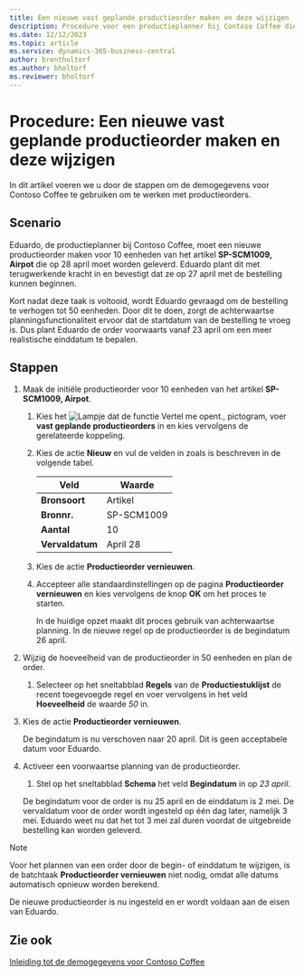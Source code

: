 ```yaml
---
title: Een nieuwe vast geplande productieorder maken en deze wijzigen
description: Procedure voor een productieplanner bij Contoso Coffee die een vast geplande productieorder wil maken en deze vervolgens wil wijzigen.
ms.date: 12/12/2023
ms.topic: article
ms.service: dynamics-365-business-central
author: brentholtorf
ms.author: bholtorf
ms.reviewer: bholtorf
---
```


# <a name="walkthrough-create-a-firm-planned-production-order-and-change-it"></a>Procedure: Een nieuwe vast geplande productieorder maken en deze wijzigen

In dit artikel voeren we u door de stappen om de demogegevens voor Contoso Coffee te gebruiken om te werken met productieorders.  

## <a name="scenario"></a>Scenario

Eduardo, de productieplanner bij Contoso Coffee, moet een nieuwe productieorder maken voor 10 eenheden van het artikel **SP-SCM1009, Airpot** die op 28 april moet worden geleverd. Eduardo plant dit met terugwerkende kracht in en bevestigt dat ze op 27 april met de bestelling kunnen beginnen.  

Kort nadat deze taak is voltooid, wordt Eduardo gevraagd om de bestelling te verhogen tot 50 eenheden. Door dit te doen, zorgt de achterwaartse planningsfunctionaliteit ervoor dat de startdatum van de bestelling te vroeg is. Dus plant Eduardo de order voorwaarts vanaf 23 april om een meer realistische einddatum te bepalen.  

## <a name="steps"></a>Stappen

1. Maak de initiële productieorder voor 10 eenheden van het artikel **SP-SCM1009, Airpot**.

    1. Kies het ![Lampje dat de functie Vertel me opent.](../../media/ui-search/search_small.png "Vertel me wat u wilt doen"), pictogram, voer **vast geplande productieorders** in en kies vervolgens de gerelateerde koppeling.  

    2. Kies de actie **Nieuw** en vul de velden in zoals is beschreven in de volgende tabel.  

        |Veld  |Waarde  |
        |---------|---------|
        |**Bronsoort** |Artikel|
        |**Bronnr.** |SP-SCM1009|
        |**Aantal** |10|
        |**Vervaldatum**|April 28  |

    3. Kies de actie **Productieorder vernieuwen**.  

    4. Accepteer alle standaardinstellingen op de pagina **Productieorder vernieuwen** en kies vervolgens de knop **OK** om het proces te starten.  

        In de huidige opzet maakt dit proces gebruik van achterwaartse planning. In de nieuwe regel op de productieorder is de begindatum 26 april.  

2. Wijzig de hoeveelheid van de productieorder in 50 eenheden en plan de order.  

    1. Selecteer op het sneltabblad **Regels** van de **Productiestuklijst** de recent toegevoegde regel en voer vervolgens in het veld **Hoeveelheid** de waarde *50* in.  

3. Kies de actie **Productieorder vernieuwen**.  

    De begindatum is nu verschoven naar 20 april. Dit is geen acceptabele datum voor Eduardo.

4. Activeer een voorwaartse planning van de productieorder.

    1. Stel op het sneltabblad **Schema** het veld **Begindatum** in op *23 april*.

    De begindatum voor de order is nu 25 april en de einddatum is 2 mei. De vervaldatum voor de order wordt ingesteld op één dag later, namelijk 3 mei. Eduardo weet nu dat het tot 3 mei zal duren voordat de uitgebreide bestelling kan worden geleverd.

> [!NOTE]
> Voor het plannen van een order door de begin- of einddatum te wijzigen, is de batchtaak **Productieorder vernieuwen** niet nodig, omdat alle datums automatisch opnieuw worden berekend.

De nieuwe productieorder is nu ingesteld en er wordt voldaan aan de eisen van Eduardo.  

## <a name="see-also"></a>Zie ook

[Inleiding tot de demogegevens voor Contoso Coffee](../contoso-coffee-intro.md)  
